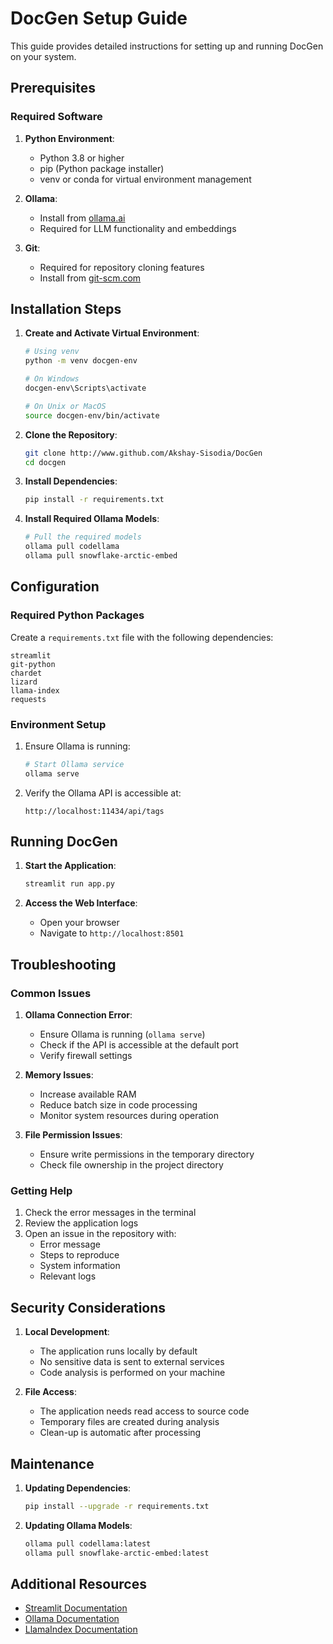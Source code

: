 # DocGen Setup Guide

This guide provides detailed instructions for setting up and running DocGen on your system.

## Prerequisites

### Required Software

1. **Python Environment**:
   - Python 3.8 or higher
   - pip (Python package installer)
   - venv or conda for virtual environment management

2. **Ollama**:
   - Install from [ollama.ai](https://ollama.ai/)
   - Required for LLM functionality and embeddings

3. **Git**:
   - Required for repository cloning features
   - Install from [git-scm.com](https://git-scm.com/)

## Installation Steps

1. **Create and Activate Virtual Environment**:
   ```bash
   # Using venv
   python -m venv docgen-env
   
   # On Windows
   docgen-env\Scripts\activate
   
   # On Unix or MacOS
   source docgen-env/bin/activate
   ```

2. **Clone the Repository**:
   ```bash
   git clone http://www.github.com/Akshay-Sisodia/DocGen
   cd docgen
   ```

3. **Install Dependencies**:
   ```bash
   pip install -r requirements.txt
   ```

4. **Install Required Ollama Models**:
   ```bash
   # Pull the required models
   ollama pull codellama
   ollama pull snowflake-arctic-embed
   ```

## Configuration

### Required Python Packages

Create a `requirements.txt` file with the following dependencies:
```
streamlit
git-python
chardet
lizard
llama-index
requests
```

### Environment Setup

1. Ensure Ollama is running:
   ```bash
   # Start Ollama service
   ollama serve
   ```

2. Verify the Ollama API is accessible at:
   ```
   http://localhost:11434/api/tags
   ```

## Running DocGen

1. **Start the Application**:
   ```bash
   streamlit run app.py
   ```

2. **Access the Web Interface**:
   - Open your browser
   - Navigate to `http://localhost:8501`

## Troubleshooting

### Common Issues

1. **Ollama Connection Error**:
   - Ensure Ollama is running (`ollama serve`)
   - Check if the API is accessible at the default port
   - Verify firewall settings

2. **Memory Issues**:
   - Increase available RAM
   - Reduce batch size in code processing
   - Monitor system resources during operation

3. **File Permission Issues**:
   - Ensure write permissions in the temporary directory
   - Check file ownership in the project directory

### Getting Help

1. Check the error messages in the terminal
2. Review the application logs
3. Open an issue in the repository with:
   - Error message
   - Steps to reproduce
   - System information
   - Relevant logs

## Security Considerations

1. **Local Development**:
   - The application runs locally by default
   - No sensitive data is sent to external services
   - Code analysis is performed on your machine

2. **File Access**:
   - The application needs read access to source code
   - Temporary files are created during analysis
   - Clean-up is automatic after processing

## Maintenance

1. **Updating Dependencies**:
   ```bash
   pip install --upgrade -r requirements.txt
   ```

2. **Updating Ollama Models**:
   ```bash
   ollama pull codellama:latest
   ollama pull snowflake-arctic-embed:latest
   ```

## Additional Resources

- [Streamlit Documentation](https://docs.streamlit.io/)
- [Ollama Documentation](https://ollama.ai/docs)
- [LlamaIndex Documentation](https://docs.llamaindex.ai/)
